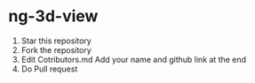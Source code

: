 # ng-3d-view

1. Star this repository
2. Fork the repository
3. Edit Cotributors.md
Add your name and github link at the end
4. Do Pull request
